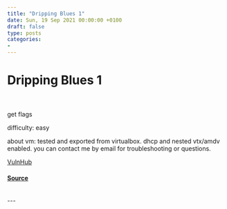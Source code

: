 ```yaml
---
title: "Dripping Blues 1"
date: Sun, 19 Sep 2021 00:00:00 +0100
draft: false
type: posts
categories: 
- 
---
```

# Dripping Blues 1

<br/>

<br/>
get flags

difficulty: easy

about vm: tested and exported from virtualbox. dhcp and nested vtx/amdv enabled. you can contact me by email for troubleshooting or questions.

  
  
  
[VulnHub](https://www.vulnhub.com/)

#### [Source](https://www.vulnhub.com/entry/dripping-blues_1,744/)

<br/>
---

